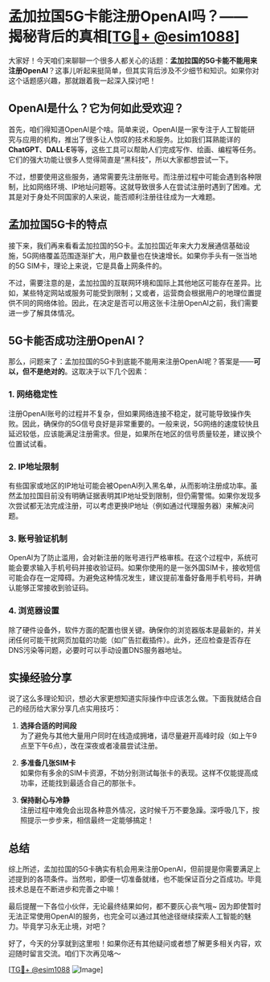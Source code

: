 # 孟加拉国5G卡能注册OpenAI吗？——揭秘背后的真相[[TG💪+ @esim1088](https://t.me/s/esim1088)]

大家好！今天咱们来聊聊一个很多人都关心的话题：**孟加拉国的5G卡能不能用来注册OpenAI**？这事儿听起来挺简单，但其实背后涉及不少细节和知识。如果你对这个话题感兴趣，那就跟着我一起深入探讨吧！

## OpenAI是什么？它为何如此受欢迎？

首先，咱们得知道OpenAI是个啥。简单来说，OpenAI是一家专注于人工智能研究与应用的机构，推出了很多让人惊叹的技术和服务。比如我们耳熟能详的**ChatGPT**、**DALL·E**等等，这些工具可以帮助人们完成写作、绘画、编程等任务。它们的强大功能让很多人觉得简直是“黑科技”，所以大家都想尝试一下。

不过，想要使用这些服务，通常需要先注册账号。而注册过程中可能会遇到各种限制，比如网络环境、IP地址问题等。这就导致很多人在尝试注册时遇到了困难。尤其是对于身处不同国家的人来说，能否顺利注册往往成为一大难题。

## 孟加拉国5G卡的特点

接下来，我们再来看看孟加拉国的5G卡。孟加拉国近年来大力发展通信基础设施，5G网络覆盖范围逐渐扩大，用户数量也在快速增长。如果你手头有一张当地的5G SIM卡，理论上来说，它是具备上网条件的。

不过，需要注意的是，孟加拉国的互联网环境和国际上其他地区可能存在差异。比如，某些特定网站或服务可能受到限制；又或者，运营商会根据用户的地理位置提供不同的网络体验。因此，在决定是否可以用这张卡注册OpenAI之前，我们需要进一步了解具体情况。

## 5G卡能否成功注册OpenAI？

那么，问题来了：孟加拉国的5G卡到底能不能用来注册OpenAI呢？答案是——**可以，但不是绝对的**。这取决于以下几个因素：

### 1. 网络稳定性

注册OpenAI账号的过程并不复杂，但如果网络连接不稳定，就可能导致操作失败。因此，确保你的5G信号良好是非常重要的。一般来说，5G网络的速度较快且延迟较低，应该能满足注册需求。但是，如果所在地区的信号质量较差，建议换个位置试试看。

### 2. IP地址限制

有些国家或地区的IP地址可能会被OpenAI列入黑名单，从而影响注册成功率。虽然孟加拉国目前没有明确证据表明其IP地址受到限制，但仍需警惕。如果你发现多次尝试都无法完成注册，可以考虑更换IP地址（例如通过代理服务器）来解决问题。

### 3. 账号验证机制

OpenAI为了防止滥用，会对新注册的账号进行严格审核。在这个过程中，系统可能会要求输入手机号码并接收验证码。如果你使用的是一张外国SIM卡，接收短信可能会存在一定障碍。为避免这种情况发生，建议提前准备好备用手机号码，并确认能够正常接收到验证码。

### 4. 浏览器设置

除了硬件设备外，软件方面的配置也很关键。确保你的浏览器版本是最新的，并关闭任何可能干扰网页加载的功能（如广告拦截插件）。此外，还应检查是否存在DNS污染等问题，必要时可以手动设置DNS服务器地址。

## 实操经验分享

说了这么多理论知识，想必大家更想知道实际操作中应该怎么做。下面我就结合自己的经历给大家分享几点实用技巧：

1. **选择合适的时间段**  
   为了避免与其他大量用户同时在线造成拥堵，请尽量避开高峰时段（如上午9点至下午6点），改在深夜或者凌晨尝试注册。

2. **多准备几张SIM卡**  
   如果你有多余的SIM卡资源，不妨分别测试每张卡的表现。这样不仅能提高成功率，还能找到最适合自己的那张卡。

3. **保持耐心与冷静**  
   注册过程中难免会出现各种意外情况，这时候千万不要急躁。深呼吸几下，按照提示一步步来，相信最终一定能够搞定！

## 总结

综上所述，孟加拉国的5G卡确实有机会用来注册OpenAI，但前提是你需要满足上述提到的各项条件。当然啦，即便一切准备就绪，也不能保证百分之百成功。毕竟技术总是在不断进步和完善之中嘛！

最后提醒一下各位小伙伴，无论最终结果如何，都不要灰心丧气哦~ 因为即使暂时无法正常使用OpenAI的服务，也完全可以通过其他途径继续探索人工智能的魅力。毕竟学习永无止境，对吧？

好了，今天的分享就到这里啦！如果你还有其他疑问或者想了解更多相关内容，欢迎随时留言交流。咱们下次再见咯～

[[TG💪+ @esim1088](https://t.me/s/esim1088) ![Image](https://i.postimg.cc/4NQfJmqS/Snipaste-2025-05-13-00-14-12.png)]